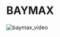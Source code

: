 # BAYMAX
![baymax_video](https://user-images.githubusercontent.com/125277143/218753305-15b2e044-b3ed-4a20-a248-25d6bbe88a50.gif)
